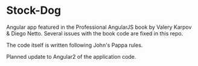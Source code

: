 # Stock-Dog

Angular app featured in the Professional AngularJS book by Valery Karpov & Diego Netto.
Several issues with the book code are fixed in this repo.

The code itself is written following John's Pappa rules. 

Planned update to Angular2 of the application code.

